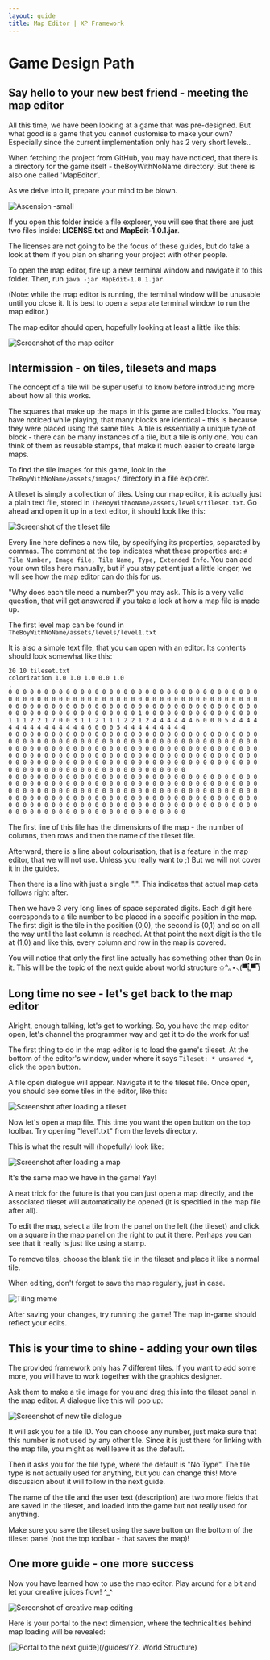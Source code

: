 ```yaml
---
layout: guide
title: Map Editor | XP Framework
---
```


# Game Design Path

## Say hello to your new best friend - meeting the map editor

All this time, we have been looking at a game that was pre-designed.
But what good is a game that you cannot customise to make your own?
Especially since the current implementation only has 2 very short levels..

When fetching the project from GitHub, you may have noticed, that there is a directory for the game itself - theBoyWithNoName directory.
But there is also one called 'MapEditor'.

As we delve into it, prepare your mind to be blown.

![Ascension -small][ascension-image]

If you open this folder inside a file explorer, you will see that there are just two files inside: __LICENSE.txt__ and __MapEdit-1.0.1.jar__.

The licenses are not going to be the focus of these guides, but do take a look at them if you plan on sharing your project with other people.

To open the map editor, fire up a new terminal window and navigate it to this folder.
Then, run `java -jar MapEdit-1.0.1.jar`.

(Note: while the map editor is running, the terminal window will be unusable until you close it.
It is best to open a separate terminal window to run the map editor.)

The map editor should open, hopefully looking at least a little like this:

![Screenshot of the map editor][map-editor-1]

## Intermission - on tiles, tilesets and maps

The concept of a tile will be super useful to know before introducing more about how all this works.

The squares that make up the maps in this game are called blocks.
You may have noticed while playing, that many blocks are identical - this is because they were placed using the same tiles.
A tile is essentially a unique type of block - there can be many instances of a tile, but a tile is only one.
You can think of them as reusable stamps, that make it much easier to create large maps.

To find the tile images for this game, look in the `TheBoyWithNoName/assets/images/` directory in a file explorer.

A tileset is simply a collection of tiles.
Using our map editor, it is actually just a plain text file, stored in `TheBoyWithNoName/assets/levels/tileset.txt`.
Go ahead and open it up in a text editor, it should look like this:

![Screenshot of the tileset file][tileset-screenshot]

Every line here defines a new tile, by specifying its properties, separated by commas.
The comment at the top indicates what these properties are: `# Tile Number, Image file, Tile Name, Type, Extended Info`.
You can add your own tiles here manually, but if you stay patient just a little longer, we will see how the map editor can do this for us.

"Why does each tile need a number?" you may ask.
This is a very valid question, that will get answered if you take a look at how a map file is made up.

The first level map can be found in `TheBoyWithNoName/assets/levels/level1.txt`

It is also a simple text file, that you can open with an editor.
Its contents should look somewhat like this:

```none
20 10 tileset.txt
colorization 1.0 1.0 1.0 0.0 1.0
.
0 0 0 0 0 0 0 0 0 0 0 0 0 0 0 0 0 0 0 0 0 0 0 0 0 0 0 0 0 0 0 0 0 0 0 0 0 0 0 0 0 0 0 0 0 0 0 0 0 0 0 0 0 0 0 0 0 0 0 0 0 0 0 0 0 0 0 0 0 0 0 0 0 0 0 0 0 0 0 0 0 0 0 0 0 0 0 0 0 0 0 0 0 0 0 0 0 0 0 0 0 0 0 0 0 0 0 0 0 0 0 0 0 0 0 0 0 0 0 0 0 0 0 1 0 0 0 0 0 0 0 0 0 0 0 0 0 0 0 0 1 1 1 2 2 1 7 0 0 3 1 1 2 1 1 1 2 2 1 2 4 4 4 4 4 4 6 0 0 0 5 4 4 4 4 4 4 4 4 4 4 4 4 4 4 4 6 0 0 0 5 4 4 4 4 4 4 4 4 4
0 0 0 0 0 0 0 0 0 0 0 0 0 0 0 0 0 0 0 0 0 0 0 0 0 0 0 0 0 0 0 0 0 0 0 0 0 0 0 0 0 0 0 0 0 0 0 0 0 0 0 0 0 0 0 0 0 0 0 0 0 0 0 0 0 0 0 0 0 0 0 0 0 0 0 0 0 0 0 0 0 0 0 0 0 0 0 0 0 0 0 0 0 0 0 0 0 0 0 0 0 0 0 0 0 0 0 0 0 0 0 0 0 0 0 0 0 0 0 0 0 0 0 0 0 0 0 0 0 0 0 0 0 0 0 0 0 0 0 0 0 0 0 0 0 0 0 0 0 0 0 0 0 0 0 0 0 0 0 0 0 0 0 0 0 0 0 0 0 0 0 0 0 0 0 0 0 0 0 0 0 0 0 0 0 0 0 0 0 0 0 0 0 0 0 0 0 0 0 0
0 0 0 0 0 0 0 0 0 0 0 0 0 0 0 0 0 0 0 0 0 0 0 0 0 0 0 0 0 0 0 0 0 0 0 0 0 0 0 0 0 0 0 0 0 0 0 0 0 0 0 0 0 0 0 0 0 0 0 0 0 0 0 0 0 0 0 0 0 0 0 0 0 0 0 0 0 0 0 0 0 0 0 0 0 0 0 0 0 0 0 0 0 0 0 0 0 0 0 0 0 0 0 0 0 0 0 0 0 0 0 0 0 0 0 0 0 0 0 0 0 0 0 0 0 0 0 0 0 0 0 0 0 0 0 0 0 0 0 0 0 0 0 0 0 0 0 0 0 0 0 0 0 0 0 0 0 0 0 0 0 0 0 0 0 0 0 0 0 0 0 0 0 0 0 0 0 0 0 0 0 0 0 0 0 0 0 0 0 0 0 0 0 0 0 0 0 0 0 0
```

The first line of this file has the dimensions of the map - the number of columns, then rows and then the name of the tileset file.

Afterward, there is a line about colourisation, that is a feature in the map editor, that we will not use.
Unless you really want to ;) But we will not cover it in the guides.

Then there is a line with just a single ".".
This indicates that actual map data follows right after.

Then we have 3 very long lines of space separated digits.
Each digit here corresponds to a tile number to be placed in a specific position in the map.
The first digit is the tile in the position (0,0), the second is (0,1) and so on all the way until the last column is reached.
At that point the next digit is the tile at (1,0) and like this, every column and row in the map is covered.

You will notice that only the first line actually has something other than 0s in it.
This will be the topic of the next guide about world structure ✩°｡⋆⸜(▀̿Ĺ̯▀̿ ̿)

## Long time no see - let's get back to the map editor

Alright, enough talking, let's get to working.
So, you have the map editor open, let's channel the programmer way and get it to do the work for us!

The first thing to do in the map editor is to load the game's tileset.
At the bottom of the editor's window, under where it says `Tileset: * unsaved *`, click the open button.

A file open dialogue will appear. Navigate it to the tileset file.
Once open, you should see some tiles in the editor, like this:

![Screenshot after loading a tileset][map-editor-2]

Now let's open a map file.
This time you want the open button on the top toolbar.
Try opening "level1.txt" from the levels directory.

This is what the result will (hopefully) look like:

![Screenshot after loading a map][map-editor-3]

It's the same map we have in the game! Yay!

A neat trick for the future is that you can just open a map directly, and the associated tileset will automatically be opened (it is specified in the map file after all).

To edit the map, select a tile from the panel on the left (the tileset) and click on a square in the map panel on the right to put it there.
Perhaps you can see that it really is just like using a stamp.

To remove tiles, choose the blank tile in the tileset and place it like a normal tile.

When editing, don't forget to save the map regularly, just in case.

![Tiling meme][tiling-image]

After saving your changes, try running the game!
The map in-game should reflect your edits.

## This is your time to shine - adding your own tiles

The provided framework only has 7 different tiles.
If you want to add some more, you will have to work together with the graphics designer.

Ask them to make a tile image for you and drag this into the tileset panel in the map editor.
A dialogue like this will pop up:

![Screenshot of new tile dialogue][map-editor-4]

It will ask you for a tile ID.
You can choose any number, just make sure that this number is not used by any other tile.
Since it is just there for linking with the map file, you might as well leave it as the default.

Then it asks you for the tile type, where the default is "No Type".
The tile type is not actually used for anything, but you can change this!
More discussion about it will follow in the next guide.

The name of the tile and the user text (description) are two more fields that are saved in the tileset, and loaded into the game but not really used for anything.

Make sure you save the tileset using the save button on the bottom of the tileset panel (not the top toolbar - that saves the map)!

## One more guide - one more success

Now you have learned how to use the map editor.
Play around for a bit and let your creative juices flow! ^_^

![Screenshot of creative map editing][map-editor-5]

Here is your portal to the next dimension, where the technicalities behind map loading will be revealed:

[![Portal to the next guide][portal-yellow]](/guides/Y2. World Structure)

[ascension-image]: https://ascensionenergies.com/wp-content/uploads/2017/10/ascension-news-the-spiritual-awakening-spectrum.jpg
[map-editor-1]: /assets/map-editor-1.png
[tileset-screenshot]: /assets/tileset-screenshot.png
[map-editor-2]: /assets/map-editor-2.png
[map-editor-3]: /assets/map-editor-3.png
[tiling-image]: https://i.pinimg.com/originals/53/82/57/5382576909f2168fc1ba5278ad432d0d.jpg
[map-editor-4]: /assets/map-editor-4.png
[map-editor-5]: /assets/map-editor-5.png
[portal-yellow]: /assets/portal-yellow.png